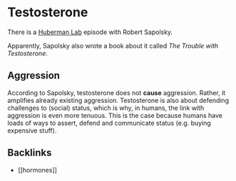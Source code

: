 # Testosterone

There is a
[Huberman Lab](https://www.hubermanlab.com/episode/dr-robert-sapolsky-science-of-stress-testosterone-and-free-will)
episode with Robert Sapolsky.

Apparently, Sapolsky also wrote a book about it called _The Trouble with
Testosterone_.

## Aggression

According to Sapolsky, testosterone does not **cause** aggression. Rather, it
amplifies already existing aggression. Testosterone is also about defending
challenges to (social) status, which is why, in humans, the link with aggression
is even more tenuous. This is the case because humans have loads of ways to
assert, defend and communicate status (e.g. buying expensive stuff).

## Backlinks

- [[hormones]]
